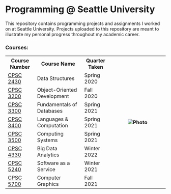 # Programming @ Seattle University

This repository contains programming projects and assignments I worked on at Seattle University. Projects uploaded to this repository are meant to illustrate my personal progress throughout my academic career.

### Courses:

<table>
  <tr>
    <th>Course Number</th>
    <th>Course Name</th>
    <th>Quarter Taken</th>
    <th width="35%" rowspan=9><image alt="Photo" src="./SU_Dark.jpg" /></th>
  </tr>
  <tr>
    <td><a href="./CPSC 2430 Data Structures">CPSC 2430</a></td>
    <td>Data Structures</td>
    <td>Spring 2020</td>
  </tr>
  <tr>
    <td><a href="./CPSC 3200 Object-Oriented Development">CPSC 3200</a></td>
    <td>Object-Oriented Development</td>
    <td>Fall 2020</td>
  </tr>
  <tr>
    <td><a href="./CPSC 3300 Fundamentals of Databases">CPSC 3300</a></td>
    <td>Fundamentals of Databases</td>
    <td>Spring 2021</td>
  </tr>
  <tr>
    <td><a href="./CPSC 3400 Languages & Computation">CPSC 3400</a></td>
    <td>Languages & Computation</td>
    <td>Spring 2021</td>
  </tr>
  <tr>
    <td><a href="./CPSC 3500 Computing Systems">CPSC 3500</a></td>
    <td>Computing Systems</td>
    <td>Spring 2021</td>
  </tr>
  <tr>
    <td><a href="./CPSC 4330 Big Data Analytics">CPSC 4330</a></td>
    <td>Big Data Analytics</td>
    <td>Winter 2022</td>
  </tr>
  <tr>
    <td><a href="./CPSC 5240 Software as a Service">CPSC 5240</a></td>
    <td>Software as a Service</td>
    <td>Winter 2021</td>
  </tr>
  <tr>
    <td><a href="./CPSC 5700 Computer Graphics">CPSC 5700</a></td>
    <td>Computer Graphics</td>
    <td>Fall 2021</td>
  </tr>
</table>
